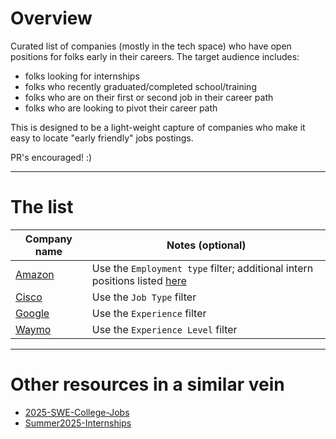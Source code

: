 # Overview

Curated list of companies (mostly in the tech space) who have open positions for folks early in their careers. The target audience includes:

* folks looking for internships
* folks who recently graduated/completed school/training
* folks who are on their first or second job in their career path
* folks who are looking to pivot their career path

This is designed to be a light-weight capture of companies who make it easy to locate "early friendly" jobs postings.

PR's encouraged! :)

---

# The list

| Company name | Notes (optional) |
|---|---|
| [Amazon](https://www.amazon.jobs/content/en/job-categories/software-development#search) | Use the `Employment type` filter; additional intern positions listed [here](https://www.amazon.jobs/content/en/career-programs/university) |
| [Cisco](https://jobs.cisco.com/jobs/SearchJobs/) | Use the `Job Type` filter |
| [Google](https://www.google.com/about/careers/applications/jobs/results) | Use the `Experience` filter
| [Waymo](https://careers.withwaymo.com/) | Use the `Experience Level` filter |

---

# Other resources in a similar vein

* [2025-SWE-College-Jobs](https://github.com/speedyapply/2025-SWE-College-Jobs)
* [Summer2025-Internships](https://github.com/cvrve/Summer2025-Internships)
